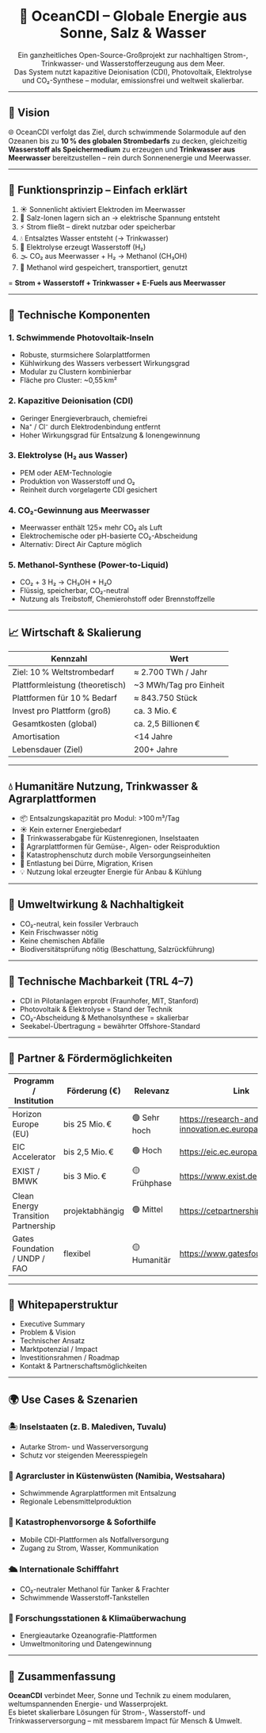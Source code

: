 <h1 align="center">🌊 OceanCDI – Globale Energie aus Sonne, Salz & Wasser</h1>

<p align="center">
Ein ganzheitliches Open-Source-Großprojekt zur nachhaltigen Strom-, Trinkwasser- und Wasserstofferzeugung aus dem Meer.<br>
Das System nutzt kapazitive Deionisation (CDI), Photovoltaik, Elektrolyse und CO₂-Synthese – modular, emissionsfrei und weltweit skalierbar.
</p>

---

## 🧭 Vision

🌐 OceanCDI verfolgt das Ziel, durch schwimmende Solarmodule auf den Ozeanen bis zu **10 % des globalen Strombedarfs** zu decken, gleichzeitig **Wasserstoff als Speichermedium** zu erzeugen und **Trinkwasser aus Meerwasser** bereitzustellen – rein durch Sonnenenergie und Meerwasser.

---

## 🔬 Funktionsprinzip – Einfach erklärt

1. ☀️ Sonnenlicht aktiviert Elektroden im Meerwasser  
2. 🧲 Salz-Ionen lagern sich an → elektrische Spannung entsteht  
3. ⚡ Strom fließt – direkt nutzbar oder speicherbar  
4. 💧 Entsalztes Wasser entsteht (→ Trinkwasser)  
5. 🔬 Elektrolyse erzeugt Wasserstoff (H₂)  
6. 🌫️ CO₂ aus Meerwasser + H₂ → Methanol (CH₃OH)  
7. 🚢 Methanol wird gespeichert, transportiert, genutzt  

= **Strom + Wasserstoff + Trinkwasser + E-Fuels aus Meerwasser**

---

## 🔧 Technische Komponenten

### 1. Schwimmende Photovoltaik-Inseln
- Robuste, sturmsichere Solarplattformen  
- Kühlwirkung des Wassers verbessert Wirkungsgrad  
- Modular zu Clustern kombinierbar  
- Fläche pro Cluster: ~0,55 km²  

### 2. Kapazitive Deionisation (CDI)
- Geringer Energieverbrauch, chemiefrei  
- Na⁺ / Cl⁻ durch Elektrodenbindung entfernt  
- Hoher Wirkungsgrad für Entsalzung & Ionengewinnung  

### 3. Elektrolyse (H₂ aus Wasser)
- PEM oder AEM-Technologie  
- Produktion von Wasserstoff und O₂  
- Reinheit durch vorgelagerte CDI gesichert  

### 4. CO₂-Gewinnung aus Meerwasser
- Meerwasser enthält 125× mehr CO₂ als Luft  
- Elektrochemische oder pH-basierte CO₂-Abscheidung  
- Alternativ: Direct Air Capture möglich  

### 5. Methanol-Synthese (Power-to-Liquid)
- CO₂ + 3 H₂ → CH₃OH + H₂O  
- Flüssig, speicherbar, CO₂-neutral  
- Nutzung als Treibstoff, Chemierohstoff oder Brennstoffzelle  

---

## 📈 Wirtschaft & Skalierung

| **Kennzahl**                       | **Wert**                       |
|-----------------------------------|--------------------------------|
| Ziel: 10 % Weltstrombedarf        | ≈ 2.700 TWh / Jahr             |
| Plattformleistung (theoretisch)   | ~3 MWh/Tag pro Einheit         |
| Plattformen für 10 % Bedarf       | ≈ 843.750 Stück                |
| Invest pro Plattform (groß)       | ca. 3 Mio. €                   |
| Gesamtkosten (global)             | ca. 2,5 Billionen €            |
| Amortisation                      | <14 Jahre                      |
| Lebensdauer (Ziel)                | 200+ Jahre                     |

---

## 💧 Humanitäre Nutzung, Trinkwasser & Agrarplattformen

- 📦 Entsalzungskapazität pro Modul: >100 m³/Tag  
- ☀️ Kein externer Energiebedarf  
- 🚰 Trinkwasserabgabe für Küstenregionen, Inselstaaten  
- 🌾 Agrarplattformen für Gemüse-, Algen- oder Reisproduktion  
- 🛟 Katastrophenschutz durch mobile Versorgungseinheiten  
- 🌊 Entlastung bei Dürre, Migration, Krisen  
- 💡 Nutzung lokal erzeugter Energie für Anbau & Kühlung  

---

## 🌿 Umweltwirkung & Nachhaltigkeit

- CO₂-neutral, kein fossiler Verbrauch  
- Kein Frischwasser nötig  
- Keine chemischen Abfälle  
- Biodiversitätsprüfung nötig (Beschattung, Salzrückführung)  

---

## 🧪 Technische Machbarkeit (TRL 4–7)

- CDI in Pilotanlagen erprobt (Fraunhofer, MIT, Stanford)  
- Photovoltaik & Elektrolyse = Stand der Technik  
- CO₂-Abscheidung & Methanolsynthese = skalierbar  
- Seekabel-Übertragung = bewährter Offshore-Standard  

---

## 🤝 Partner & Fördermöglichkeiten

| **Programm / Institution**        | **Förderung (€)** | **Relevanz** | **Link**                                     |
|----------------------------------|-------------------|--------------|----------------------------------------------|
| Horizon Europe (EU)              | bis 25 Mio. €     | 🟢 Sehr hoch | https://research-and-innovation.ec.europa.eu |
| EIC Accelerator                  | bis 2,5 Mio. €    | 🟢 Hoch      | https://eic.ec.europa.eu                     |
| EXIST / BMWK                    | bis 3 Mio. €      | 🟡 Frühphase | https://www.exist.de                         |
| Clean Energy Transition Partnership | projektabhängig | 🟢 Mittel     | https://cetpartnership.eu/                   |
| Gates Foundation / UNDP / FAO   | flexibel          | 🟡 Humanitär | https://www.gatesfoundation.org              |

---

## 📘 Whitepaperstruktur

- Executive Summary  
- Problem & Vision  
- Technischer Ansatz  
- Marktpotenzial / Impact  
- Investitionsrahmen / Roadmap  
- Kontakt & Partnerschaftsmöglichkeiten  

---

## 🌍 Use Cases & Szenarien

### 🏝️ Inselstaaten (z. B. Malediven, Tuvalu)
- Autarke Strom- und Wasserversorgung  
- Schutz vor steigenden Meeresspiegeln  

### 🌽 Agrarcluster in Küstenwüsten (Namibia, Westsahara)
- Schwimmende Agrarplattformen mit Entsalzung  
- Regionale Lebensmittelproduktion  

### 🛟 Katastrophenvorsorge & Soforthilfe
- Mobile CDI-Plattformen als Notfallversorgung  
- Zugang zu Strom, Wasser, Kommunikation  

### 🛳️ Internationale Schifffahrt
- CO₂-neutraler Methanol für Tanker & Frachter  
- Schwimmende Wasserstoff-Tankstellen  

### 🧪 Forschungsstationen & Klimaüberwachung
- Energieautarke Ozeanografie-Plattformen  
- Umweltmonitoring und Datengewinnung  

---

## 🔭 Zusammenfassung

**OceanCDI** verbindet Meer, Sonne und Technik zu einem modularen, weltumspannenden Energie- und Wasserprojekt.  
Es bietet skalierbare Lösungen für Strom-, Wasserstoff- und Trinkwasserversorgung – mit messbarem Impact für Mensch & Umwelt.
